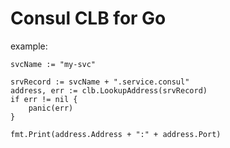 # Consul CLB for Go


example:
	
	svcName := "my-svc"

	srvRecord := svcName + ".service.consul"
	address, err := clb.LookupAddress(srvRecord)
	if err != nil {
		panic(err)
	}

	fmt.Print(address.Address + ":" + address.Port)

